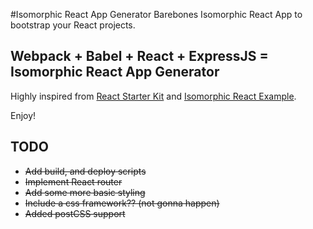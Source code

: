 #Isomorphic React App Generator
Barebones Isomorphic React App to bootstrap your React projects.

## Webpack + Babel + React + ExpressJS = Isomorphic React App Generator
Highly inspired from [React Starter Kit](https://github.com/kriasoft/react-starter-kit) and  [Isomorphic React Example](https://github.com/DavidWells/isomorphic-react-example).

Enjoy!

## TODO
- ~~Add build, and deploy scripts~~
- ~~Implement React router~~
- ~~Add some more basic styling~~
- ~~Include a css framework?? (not gonna happen)~~
- ~~Added postCSS support~~

